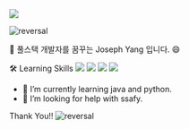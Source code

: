 <img src="https://capsule-render.vercel.app/api?type=slice&color=f7ecd8&height=300&section=header&text=capsule%20render&fontSize=90" />

![reversal](https://capsule-render.vercel.app/api?type=slice&reversal=true&color=gradient)

👋 풀스택 개발자를 꿈꾸는 Joseph Yang 입니다. 😄 

🛠  Learning Skills
<img src="https://img.shields.io/badge/-Python-000000?style=flat&logo=Python">
<img src="https://img.shields.io/badge/-Java-000000?style=flat&logo=Java">
<img src="https://img.shields.io/badge/-JavaScript-000000?style=flat&logo=JavaScript">
<img src="https://img.shields.io/badge/-Git-000000?style=flat&logo=Git">

- 🌱 I’m currently learning java and python.
- 🤔 I’m looking for help with ssafy.

Thank You!!
![reversal](https://capsule-render.vercel.app/api?type=slice&reversal=true&color=gradient)
